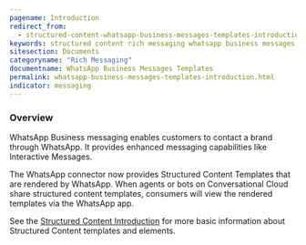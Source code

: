 ```yaml
---
pagename: Introduction
redirect_from:
  - structured-content-whatsapp-business-messages-templates-introduction.html
keywords: structured content rich messaging whatsapp business messages
sitesection: Documents
categoryname: "Rich Messaging"
documentname: WhatsApp Business Messages Templates
permalink: whatsapp-business-messages-templates-introduction.html
indicator: messaging
---
```


### Overview

WhatsApp Business messaging enables customers to contact a brand through WhatsApp. It provides enhanced messaging capabilities like Interactive Messages.

The WhatsApp connector now provides Structured Content Templates that are rendered by WhatsApp. When agents or bots on Conversational Cloud share structured content templates, consumers will view the rendered templates via the WhatsApp app.

See the [Structured Content Introduction](structured-content-introduction-to-structured-content.html) for more basic information about Structured Content templates and elements.